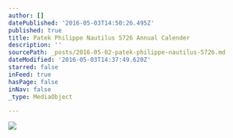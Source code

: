 ```yaml
---
author: []
datePublished: '2016-05-03T14:50:26.495Z'
published: true
title: Patek Philippe Nautilus 5726 Annual Calender
description: ''
sourcePath: _posts/2016-05-02-patek-philippe-nautilus-5726.md
dateModified: '2016-05-03T14:37:49.620Z'
starred: false
inFeed: true
hasPage: false
inNav: false
_type: MediaObject

---
```

![](https://the-grid-user-content.s3-us-west-2.amazonaws.com/0de05c11-ef4f-48eb-93ff-951f102d78c6.jpg)